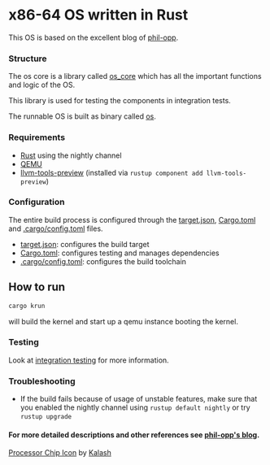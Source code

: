# x86-64 OS written in Rust

This OS is based on the excellent blog of [phil-opp](https://os.phil-opp.com/).

### Structure

The os core is a library called [os_core](/src/os_core.rs) which has all the important functions and logic of the OS.

This library is used for testing the components in integration tests.

The runnable OS is built as binary called [os](/src/os.rs).

### Requirements

- [Rust](https://www.rust-lang.org/) using the nightly channel
- [QEMU](https://www.qemu.org/)
- [llvm-tools-preview](https://docs.rs/llvm-tools/latest/llvm_tools/) (installed via `rustup component add llvm-tools-preview`)

### Configuration

The entire build process is configured through the [target.json](/target.json), [Cargo.toml](/Cargo.toml) and [.cargo/config.toml](/.cargo/config.toml) files.

- [target.json](/target.json): configures the build target
- [Cargo.toml](/Cargo.toml): configures testing and manages dependencies
- [.cargo/config.toml](/.cargo/config.toml): configures the build toolchain

## How to run

```bash
cargo krun
```

will build the kernel and start up a qemu instance booting the kernel.

### Testing

Look at [integration testing](/tests/) for more information.

### Troubleshooting

- If the build fails because of usage of unstable features, make sure that you enabled the nightly channel using `rustup default nightly` or try `rustup upgrade`

#### For more detailed descriptions and other references see [phil-opp's blog](https://os.phil-opp.com/).

<a href="https://iconscout.com/icons/processor-chip" target="_blank">Processor Chip Icon</a> by <a href="https://iconscout.com/contributors/kolo-design" target="_blank">Kalash</a>
